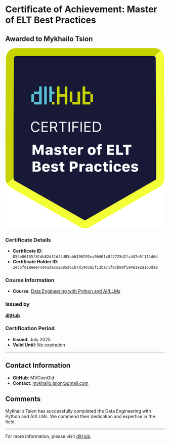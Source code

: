 
# Certificate of Achievement: Master of ELT Best Practices

## Awarded to **Mykhailo Tsion**

![Course Image](../badges/dlt_master_elt_best_practices_badge.png)

### Certificate Details
- **Certificate ID**: `052e86155f8fdb82d31df4d85ab6396292ea96461c8f2725d2fcd47e5f111d6d`
- **Certificate Holder ID**: `2ec5fd18eee7ce41dacc2885d61b7d5403a5f13ba71f9cb89f5948192a163da9`

### Course Information
- **Course**: [Data Engineering with Python and AI/LLMs](https://www.youtube.com/watch?v=T23Bs75F7ZQ)

### Issued by
[**dltHub**](https://dlthub.com/) 

### Certification Period
- **Issued**: July 2025
- **Valid Until**: No expiration

---

## Contact Information
- **GitHub**: MVCionOld
- **Contact**: mykhailo.tsion@gmail.com

## Comments
Mykhailo Tsion has successfully completed the Data Engineering with Python and AI/LLMs. We commend their dedication and expertise in the field.

---

For more information, please visit [dltHub](https://dlthub.com/).
    